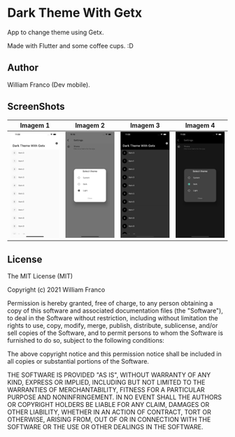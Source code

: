 # Dark Theme With Getx

App to change theme using Getx.

Made with Flutter and some coffee cups. :D

## Author

William Franco (Dev mobile).

## ScreenShots

| Imagem 1 | Imagem 2 | Imagem 3 | Imagem 4 |
|----------|----------|----------|----------|
| ![example](screenshots/screen_1.png) | ![example](screenshots/screen_2.png) | ![example](screenshots/screen_3.png) | ![example](screenshots/screen_4.png) |

## License

The MIT License (MIT)

Copyright (c) 2021 William Franco

Permission is hereby granted, free of charge, to any person obtaining a copy of this software and associated documentation files (the "Software"), to deal in the Software without restriction, including without limitation the rights to use, copy, modify, merge, publish, distribute, sublicense, and/or sell copies of the Software, and to permit persons to whom the Software is furnished to do so, subject to the following conditions:

The above copyright notice and this permission notice shall be included in all copies or substantial portions of the Software.

THE SOFTWARE IS PROVIDED "AS IS", WITHOUT WARRANTY OF ANY KIND, EXPRESS OR IMPLIED, INCLUDING BUT NOT LIMITED TO THE WARRANTIES OF MERCHANTABILITY, FITNESS FOR A PARTICULAR PURPOSE AND NONINFRINGEMENT. IN NO EVENT SHALL THE AUTHORS OR COPYRIGHT HOLDERS BE LIABLE FOR ANY CLAIM, DAMAGES OR OTHER LIABILITY, WHETHER IN AN ACTION OF CONTRACT, TORT OR OTHERWISE, ARISING FROM, OUT OF OR IN CONNECTION WITH THE SOFTWARE OR THE USE OR OTHER DEALINGS IN THE SOFTWARE.
